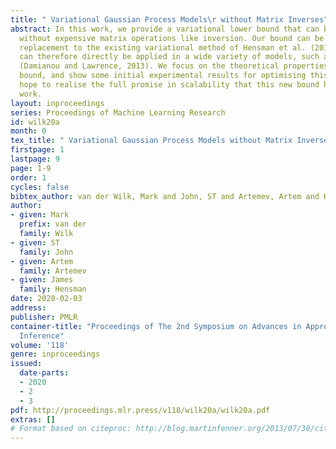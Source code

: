 ```yaml
---
title: " Variational Gaussian Process Models\r without Matrix Inverses"
abstract: In this work, we provide a variational lower bound that can be computed
  without expensive matrix operations like inversion. Our bound can be used as a drop-in
  replacement to the existing variational method of Hensman et al. (2013, 2015), and
  can therefore directly be applied in a wide variety of models, such as deep GPs
  (Damianou and Lawrence, 2013). We focus on the theoretical properties of this new
  bound, and show some initial experimental results for optimising this bound. We
  hope to realise the full promise in scalability that this new bound has in future
  work.
layout: inproceedings
series: Proceedings of Machine Learning Research
id: wilk20a
month: 0
tex_title: " Variational Gaussian Process Models without Matrix Inverses"
firstpage: 1
lastpage: 9
page: 1-9
order: 1
cycles: false
bibtex_author: van der Wilk, Mark and John, ST and Artemev, Artem and Hensman, James
author:
- given: Mark
  prefix: van der
  family: Wilk
- given: ST
  family: John
- given: Artem
  family: Artemev
- given: James
  family: Hensman
date: 2020-02-03
address: 
publisher: PMLR
container-title: "Proceedings of The 2nd Symposium on Advances in Approximate Bayesian
  Inference"
volume: '118'
genre: inproceedings
issued:
  date-parts:
  - 2020
  - 2
  - 3
pdf: http://proceedings.mlr.press/v118/wilk20a/wilk20a.pdf
extras: []
# Format based on citeproc: http://blog.martinfenner.org/2013/07/30/citeproc-yaml-for-bibliographies/
---
```

